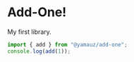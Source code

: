 # Add-One!

My first library.

```ts
import { add } from "@yamauz/add-one";
console.log(add(1));
```
